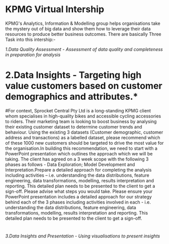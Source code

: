 # KPMG Virtual Intership

KPMG's Analytics, Information & Modelling group helps organisations take the mystery out of big data and show them how to leverage their data resources to produce better business outcomes.
There are basically Three Task into this intership:-

*1.Data Quality Assessment - Assessment of data quality and completeness in preparation for analysis*


# 2.Data Insights - Targeting high value customers based on customer demographics and attributes.*
#For context, Sprocket Central Pty Ltd is a long-standing KPMG client whom specialises in high-quality bikes and accessible cycling accessories to riders. Their marketing team is looking to boost business by analysing their existing customer dataset to determine customer trends and behaviour. Using the existing 3 datasets (Customer demographic, customer address and transactions) as a labelled dataset, please recommend which of these 1000 new customers should be targeted to drive the most value for the organisation.In building this recommendation, we need to start with a PowerPoint presentation which outlines the approach which we will be taking. The client has agreed on a 3 week scope with the following 3 phases as follows - Data Exploration; Model Development and Interpretation.Prepare a detailed approach for completing the analysis including activities – i.e. understanding the data distributions, feature engineering, data transformations, modelling, results interpretation and reporting. This detailed plan needs to be presented to the client to get a sign-off. Please advise what steps you would take. Please ensure your PowerPoint presentation includes a detailed approach for our strategy behind each of the 3 phases including activities involved in each - i.e. understanding the data distributions, feature engineering, data transformations, modelling, results interpretation and reporting. This detailed plan needs to be presented to the client to get a sign-off.
# 
*3.Data Insights and Presentation - Using visualisations to present insights*

